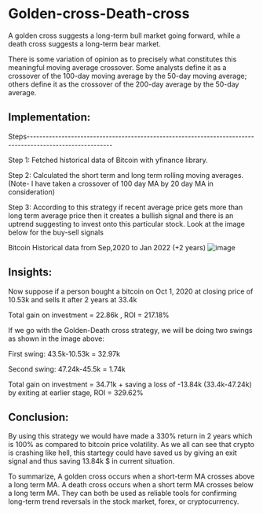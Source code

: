 # Golden-cross-Death-cross
A golden cross suggests a long-term bull market going forward, while a death cross suggests a long-term bear market.

There is some variation of opinion as to precisely what constitutes this meaningful moving average crossover. Some analysts define it as a crossover of the 100-day moving average by the 50-day moving average; others define it as the crossover of the 200-day average by the 50-day average.


## Implementation:

Steps---------------------------------------------------------------------------------------------------------

Step 1: Fetched historical data of Bitcoin with yfinance library.

Step 2: Calculated the short term and long term rolling moving averages. (Note- I have taken a crossover of 100 day MA by 20 day MA in consideration)

Step 3: According to this strategy if recent average price gets more than long term average price then it creates a bullish signal and there is an uptrend suggesting to invest onto this particular stock. Look at the image below for the buy-sell signals

Bitcoin Historical data from Sep,2020 to Jan 2022 (+2 years)
![image](https://user-images.githubusercontent.com/73078264/150806878-37c60e44-8b74-4b0e-96ed-5d63f3797156.png)

## Insights:
Now suppose if a person bought a bitcoin on Oct 1, 2020 at closing price of 10.53k and sells it after 2 years at 33.4k

Total gain on investment = 22.86k
, ROI                      = 217.18%

If we go with the Golden-Death cross strategy, we will be doing two swings as shown in the image above:

First swing: 43.5k-10.53k = 32.97k

Second swing: 47.24k-45.5k = 1.74k

Total gain on investment = 34.71k  + saving a loss of -13.84k (33.4k-47.24k) by exiting at earlier stage, ROI                      = 329.62%


## Conclusion:
By using this strategy we would have made a 330% return in 2 years which is 100% as compared to bitcoin price volatility. As we all can see that crypto is crashing like hell, this startegy could have saved us by giving an exit signal and thus saving 13.84k $ in current situation.
 
To summarize, A golden cross occurs when a short-term MA crosses above a long term MA. A death cross occurs when a short term MA crosses below a long term MA. They can both be used as reliable tools for confirming long-term trend reversals in the stock market, forex, or cryptocurrency.
